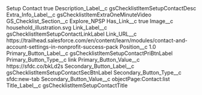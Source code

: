 <?xml version="1.0" encoding="UTF-8"?>
<CustomMetadata xmlns="http://soap.sforce.com/2006/04/metadata" xmlns:xsi="http://www.w3.org/2001/XMLSchema-instance" xmlns:xsd="http://www.w3.org/2001/XMLSchema">
    <label>Setup Contact</label>
    <protected>true</protected>
    <values>
        <field>Description_Label__c</field>
        <value xsi:type="xsd:string">gsChecklistItemSetupContactDesc</value>
    </values>
    <values>
        <field>Extra_Info_Label__c</field>
        <value xsi:type="xsd:string">gsChecklistItemExtraOneMinuteVideo</value>
    </values>
    <values>
        <field>GS_Checklist_Section__c</field>
        <value xsi:type="xsd:string">Explore_NPSP</value>
    </values>
    <values>
        <field>Has_Link__c</field>
        <value xsi:type="xsd:boolean">true</value>
    </values>
    <values>
        <field>Image__c</field>
        <value xsi:type="xsd:string">household_illustration.svg</value>
    </values>
    <values>
        <field>Link_Label__c</field>
        <value xsi:type="xsd:string">gsChecklistItemSetupContactLinkLabel</value>
    </values>
    <values>
        <field>Link_URL__c</field>
        <value xsi:type="xsd:string">https://trailhead.salesforce.com/en/content/learn/modules/contact-and-account-settings-in-nonprofit-success-pack</value>
    </values>
    <values>
        <field>Position__c</field>
        <value xsi:type="xsd:double">1.0</value>
    </values>
    <values>
        <field>Primary_Button_Label__c</field>
        <value xsi:type="xsd:string">gsChecklistItemSetupContactPriBtnLabel</value>
    </values>
    <values>
        <field>Primary_Button_Type__c</field>
        <value xsi:type="xsd:string">link</value>
    </values>
    <values>
        <field>Primary_Button_Value__c</field>
        <value xsi:type="xsd:string">https://sfdc.co/bkLd2s</value>
    </values>
    <values>
        <field>Secondary_Button_Label__c</field>
        <value xsi:type="xsd:string">gsChecklistItemSetupContactSecBtnLabel</value>
    </values>
    <values>
        <field>Secondary_Button_Type__c</field>
        <value xsi:type="xsd:string">sfdc:new-tab</value>
    </values>
    <values>
        <field>Secondary_Button_Value__c</field>
        <value xsi:type="xsd:string">objectPage:Contact:list</value>
    </values>
    <values>
        <field>Title_Label__c</field>
        <value xsi:type="xsd:string">gsChecklistItemSetupContactTitle</value>
    </values>
</CustomMetadata>
